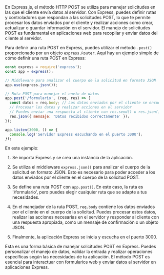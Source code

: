 En Express.js, el método HTTP POST se utiliza para manejar solicitudes en las que el cliente envía datos al servidor. Con Express, puedes definir rutas y controladores que respondan a las solicitudes POST, lo que te permite procesar los datos enviados por el cliente y realizar acciones como crear, actualizar o guardar información en el servidor. El manejo de solicitudes POST es fundamental en aplicaciones web para recopilar y enviar datos del cliente al servidor.

Para definir una ruta POST en Express, puedes utilizar el método `.post()` proporcionado por un objeto `express.Router`. Aquí hay un ejemplo simple de cómo definir una ruta POST en Express:

```javascript
const express = require('express');
const app = express();

// Middleware para analizar el cuerpo de la solicitud en formato JSON
app.use(express.json());

// Ruta POST para manejar el envío de datos
app.post('/formulario', (req, res) => {
  const datos = req.body; // Los datos enviados por el cliente se encuentran en req.body
  // Procesar los datos y realizar acciones en el servidor
  // Puedes enviar una respuesta al cliente con res.send() o res.json()
  res.json({ mensaje: 'Datos recibidos correctamente' });
});

app.listen(3000, () => {
  console.log('Servidor Express escuchando en el puerto 3000');
});
```

En este ejemplo:

1. Se importa Express y se crea una instancia de la aplicación.

2. Se utiliza el middleware `express.json()` para analizar el cuerpo de la solicitud en formato JSON. Esto es necesario para poder acceder a los datos enviados por el cliente en el cuerpo de la solicitud POST.

3. Se define una ruta POST con `app.post()`. En este caso, la ruta es '/formulario', pero puedes elegir cualquier ruta que se adapte a tus necesidades.

4. En el manejador de la ruta POST, `req.body` contiene los datos enviados por el cliente en el cuerpo de la solicitud. Puedes procesar estos datos, realizar las acciones necesarias en el servidor y responder al cliente con una respuesta apropiada, como un mensaje de confirmación o un objeto JSON.

5. Finalmente, la aplicación Express se inicia y escucha en el puerto 3000.

Esta es una forma básica de manejar solicitudes POST en Express. Puedes personalizar el manejo de datos, validar la entrada y realizar operaciones específicas según las necesidades de tu aplicación. El método POST es esencial para interactuar con formularios web y enviar datos al servidor en aplicaciones Express.
